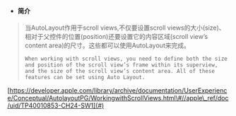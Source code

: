 * #### 简介

> 当AutoLayout作用于scroll views,不仅要设置scroll views的大小\(size\)、相对于父控件的位置\(position\)还要设置它的内容区域\(scroll view’s content area\)的尺寸。这些都可以使用AutoLayout来完成。
>
> ```
> When working with scroll views, you need to define both the size and position of the scroll view’s frame within its superview, and the size of the scroll view’s content area. All of these features can be set using Auto Layout.
> ```





[https://developer.apple.com/library/archive/documentation/UserExperience/Conceptual/AutolayoutPG/WorkingwithScrollViews.html\#//apple\_ref/doc/uid/TP40010853-CH24-SW1](#)

